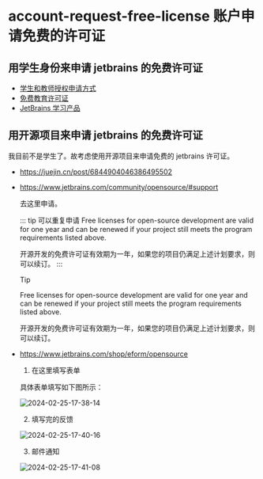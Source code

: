 # account-request-free-license 账户申请免费的许可证

## 用学生身份来申请 jetbrains 的免费许可证

- [学生和教师授权申请方式](https://sales.jetbrains.com/hc/zh-cn/articles/207154369-学生和教师授权申请方式)
- [免费教育许可证](https://www.jetbrains.com/zh-cn/community/education/#students)
- [JetBrains 学习产品](https://www.jetbrains.com/shop/eform/students)

## 用开源项目来申请 jetbrains 的免费许可证

我目前不是学生了。故考虑使用开源项目来申请免费的 jetbrains 许可证。

- https://juejin.cn/post/6844904046386495502

- https://www.jetbrains.com/community/opensource/#support

  去这里申请。

  ::: tip 可以重复申请
  Free licenses for open-source development are valid for one year and can be renewed if your project still meets the program requirements listed above.

  开源开发的免费许可证有效期为一年，如果您的项目仍满足上述计划要求，则可以续订。
  :::

  > [!tip]
  > Free licenses for open-source development are valid for one year and can be renewed if your project still meets the program requirements listed above.
  >
  > 开源开发的免费许可证有效期为一年，如果您的项目仍满足上述计划要求，则可以续订。

<!--
	一个是hope主题提供的写法
	另一个是GFM提供的写法

	GFM不能够提供自定义标题 有点难受
 -->

- https://www.jetbrains.com/shop/eform/opensource

  1. 在这里填写表单

  具体表单填写如下图所示：

  ![2024-02-25-17-38-14](https://cdn.jsdelivr.net/gh/RuanZhongNan/img-store/img/2024-02-25-17-38-14.png)

  2. 填写完的反馈

  ![2024-02-25-17-40-16](https://cdn.jsdelivr.net/gh/RuanZhongNan/img-store/img/2024-02-25-17-40-16.png)

  3. 邮件通知

  ![2024-02-25-17-41-08](https://cdn.jsdelivr.net/gh/RuanZhongNan/img-store/img/2024-02-25-17-41-08.png)
